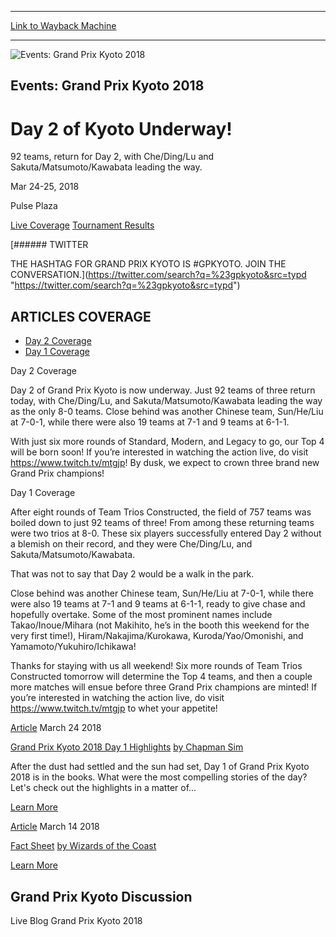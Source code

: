 
---
[Link to Wayback Machine](https://web.archive.org/web/20180325095309/https://magic.wizards.com/en/events/coverage/gpkyo18?altcast_code=3e303f0cae)

[_metadata_:generator]:- "Drupal 7 (http://drupal.org)"
[_metadata_:node]:- "1262286"
[_metadata_:source]:- "div-block-system-main"
[_metadata_:title]:- "Grand Prix Kyoto 2018"
[_metadata_:wayback_capture_timestamp]:- "2018-03-25 09:53:09"
[_metadata_:wayback_raw_url]:- "https://web.archive.org/web/20180325095309id_/https://magic.wizards.com/en/events/coverage/gpkyo18?altcast_code=3e303f0cae"
[_metadata_:wayback_url]:- "https://magic.wizards.com/en/events/coverage/gpkyo18?altcast_code=3e303f0cae"
---










![Events: Grand Prix Kyoto 2018](https://web.archive.org/web/20180325095452im_/https://magic.wizards.com/sites/mtg/files/gpkyo18-Day-1-Opening-Header.jpg)




Events: Grand Prix Kyoto 2018
-----------------------------


Day 2 of Kyoto Underway!
========================




92 teams, return for Day 2, with Che/Ding/Lu and Sakuta/Matsumoto/Kawabata leading the way.






Mar 24-25, 2018


Pulse Plaza














[Live Coverage](/en/events/coverage/gpkyo18) [Tournament Results](/en/events/coverage/gpkyo18/tournament-results) 








[###### TWITTER


THE HASHTAG FOR GRAND PRIX KYOTO IS #GPKYOTO. JOIN THE CONVERSATION.](https://twitter.com/search?q=%23gpkyoto&src=typd "https://twitter.com/search?q=%23gpkyoto&src=typd")



ARTICLES COVERAGE
-----------------




* [Day 2 Coverage](#tabs-0)
* [Day 1 Coverage](#tabs-1)


Day 2 Coverage



Day 2 of Grand Prix Kyoto is now underway. Just 92 teams of three return today, with Che/Ding/Lu, and Sakuta/Matsumoto/Kawabata leading the way as the only 8-0 teams. Close behind was another Chinese team, Sun/He/Liu at 7-0-1, while there were also 19 teams at 7-1 and 9 teams at 6-1-1.


With just six more rounds of Standard, Modern, and Legacy to go, our Top 4 will be born soon! If you’re interested in watching the action live, do visit <https://www.twitch.tv/mtgjp>! By dusk, we expect to crown three brand new Grand Prix champions!







Day 1 Coverage



After eight rounds of Team Trios Constructed, the field of 757 teams was boiled down to just 92 teams of three! From among these returning teams were two trios at 8-0. These six players successfully entered Day 2 without a blemish on their record, and they were Che/Ding/Lu, and Sakuta/Matsumoto/Kawabata.


That was not to say that Day 2 would be a walk in the park.


Close behind was another Chinese team, Sun/He/Liu at 7-0-1, while there were also 19 teams at 7-1 and 9 teams at 6-1-1, ready to give chase and hopefully overtake. Some of the most prominent names include Takao/Inoue/Mihara (not Makihito, he’s in the booth this weekend for the very first time!), Hiram/Nakajima/Kurokawa, Kuroda/Yao/Omonishi, and Yamamoto/Yukuhiro/Ichikawa!


Thanks for staying with us all weekend! Six more rounds of Team Trios Constructed tomorrow will determine the Top 4 teams, and then a couple more matches will ensue before three Grand Prix champions are minted! If you’re interested in watching the action live, do visit <https://www.twitch.tv/mtgjp> to whet your appetite!








[Article](/en/events/coverage/gpkyo18/day-1-highlights-2018-03-24)
 March 24 2018 


[Grand Prix Kyoto 2018 Day 1 Highlights](/en/events/coverage/gpkyo18/day-1-highlights-2018-03-24)
[by Chapman Sim](/en/events/coverage/gpkyo18/day-1-highlights-2018-03-24)

After the dust had settled and the sun had set, Day 1 of Grand Prix Kyoto 2018 is in the books. What were the most compelling stories of the day? Let's check out the highlights in a matter of...


[Learn More](/en/events/coverage/gpkyo18/day-1-highlights-2018-03-24)










[Article](/en/events/coverage/gpkyo18/fact-sheet)
 March 14 2018 


[Fact Sheet](/en/events/coverage/gpkyo18/fact-sheet)
[by Wizards of the Coast](/en/events/coverage/gpkyo18/fact-sheet)


[Learn More](/en/events/coverage/gpkyo18/fact-sheet)















Grand Prix Kyoto Discussion
---------------------------


Live Blog Grand Prix Kyoto 2018
 







